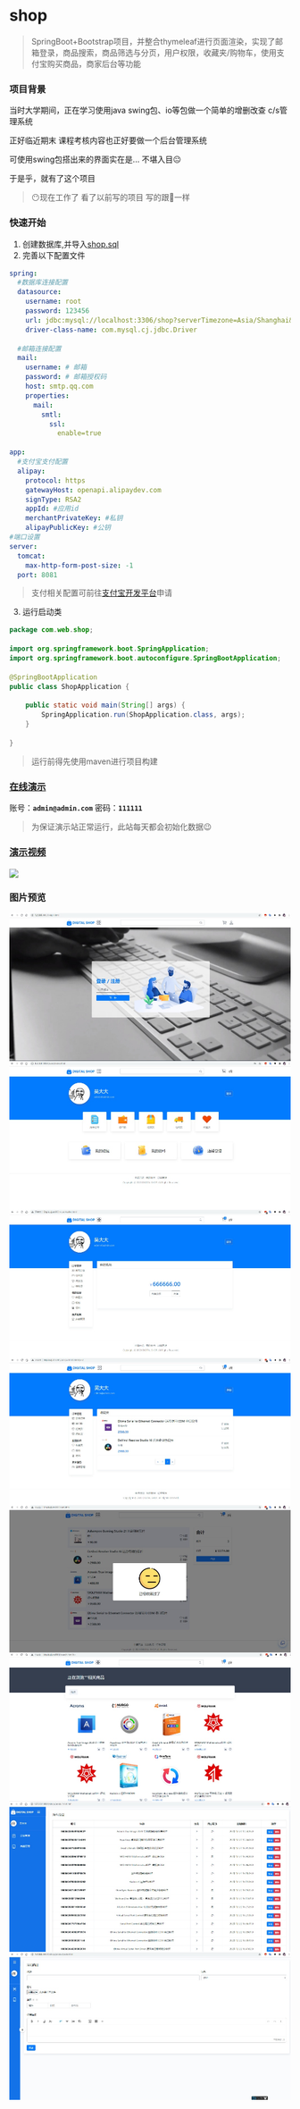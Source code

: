 # shop
> SpringBoot+Bootstrap项目，并整合thymeleaf进行页面渲染，实现了邮箱登录，商品搜索，商品筛选与分页，用户权限，收藏夹/购物车，使用支付宝购买商品，商家后台等功能

### 项目背景
当时大学期间，正在学习使用java swing包、io等包做一个简单的增删改查 c/s管理系统 

正好临近期末 课程考核内容也正好要做一个后台管理系统

可使用swing包搭出来的界面实在是... 不堪入目😐

于是乎，就有了这个项目

>😶现在工作了 看了以前写的项目 写的跟💩一样

### 快速开始
1. 创建数据库,并导入[shop.sql](docs/shop.sql)
2. 完善以下配置文件
```yaml
spring:
  #数据库连接配置
  datasource:
    username: root
    password: 123456
    url: jdbc:mysql://localhost:3306/shop?serverTimezone=Asia/Shanghai&max_allowed_packet=30000000
    driver-class-name: com.mysql.cj.jdbc.Driver

  #邮箱连接配置
  mail:
    username: # 邮箱
    password: # 邮箱授权码
    host: smtp.qq.com
    properties:
      mail:
        smtl:
          ssl:
            enable=true
          
app:
  #支付宝支付配置
  alipay:
    protocol: https
    gatewayHost: openapi.alipaydev.com
    signType: RSA2
    appId: #应用id
    merchantPrivateKey: #私钥
    alipayPublicKey: #公钥
#端口设置
server:
  tomcat:
    max-http-form-post-size: -1
  port: 8081

```
> 支付相关配置可前往[支付宝开发平台](https://www.alipay.com/)申请

3. 运行启动类
```java
package com.web.shop;

import org.springframework.boot.SpringApplication;
import org.springframework.boot.autoconfigure.SpringBootApplication;

@SpringBootApplication
public class ShopApplication {

    public static void main(String[] args) {
        SpringApplication.run(ShopApplication.class, args);
    }

}

```
> 运行前得先使用maven进行项目构建

### [在线演示](https://shop.5hp.cc)

账号：**`admin@admin.com`** 密码：**`111111`**

> 为保证演示站正常运行，此站每天都会初始化数据😉

### [演示视频](https://www.bilibili.com/video/BV1i54y1a7wu)
[<img align="center" src="https://i.imgur.com/vKb2F1B.png"/>](https://www.bilibili.com/video/BV1i54y1a7wu)

### 图片预览
<img align="center" src="docs/mmexport1610503042771.jpg"/>
<img align="center" src="docs/mmexport1610503048677.jpg"/>
<img align="center" src="docs/mmexport1610503052162.jpg"/>
<img align="center" src="docs/mmexport1610503054856.jpg"/>
<img align="center" src="docs/mmexport1610503057382.jpg"/>
<img align="center" src="docs/mmexport1610503059301.jpg"/>
<img align="center" src="docs/mmexport1610503063703.jpg"/>
<img align="center" src="docs/mmexport1610503066133.jpg"/>

